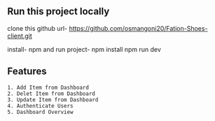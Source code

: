 
## Run this project locally

clone this github url- https://github.com/osmangoni20/Fation-Shoes-client.git

install- npm and run project-
            npm install
            npm run dev


## Features

    1. Add Item from Dashboard
    2. Delet Item from Dashboard
    3. Update Item from Dashboard
    4. Authenticate Users
    5. Dashboard Overview